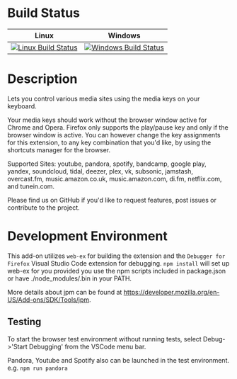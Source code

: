 Build Status
============

| Linux | Windows |
|-------|---------|
| [![Linux Build Status](https://travis-ci.org/carlin-q-scott/browser-media-keys.svg?branch=master)](https://travis-ci.org/carlin-q-scott/browser-media-keys) | [![Windows Build Status](https://ci.appveyor.com/api/projects/status/github/carlin-q-scott/browser-media-keys)](https://ci.appveyor.com/project/carlin-q-scott/browser-media-keys) |


Description
==================

Lets you control various media sites using the media keys on your keyboard.

Your media keys should work without the browser window active for Chrome and Opera. Firefox only supports the play/pause key and only if the browser window is active. You can however change the key assignments for this extension, to any key combination that you'd like, by using the shortcuts manager for the browser.

Supported Sites: youtube, pandora, spotify, bandcamp, google play, yandex, soundcloud, tidal, deezer, plex, vk, subsonic, jamstash, overcast.fm, music.amazon.co.uk, music.amazon.com, di.fm, netflix.com, and tunein.com.

Please find us on GitHub if you'd like to request features, post issues or contribute to the project.

Development Environment
=======================

This add-on utilizes ``web-ex`` for building the extension and the ``Debugger for Firefox`` Visual Studio Code extension for debugging.  `npm install` will set up web-ex for you provided you use the npm scripts included in package.json or have ./node_modules/.bin in your PATH.

More details about jpm can be found at https://developer.mozilla.org/en-US/Add-ons/SDK/Tools/jpm.


Testing
-------
To start the browser test environment without running tests, select Debug->'Start Debugging' from the VSCode menu bar.

Pandora, Youtube and Spotify also can be launched in the test environment. e.g. `npm run pandora`
